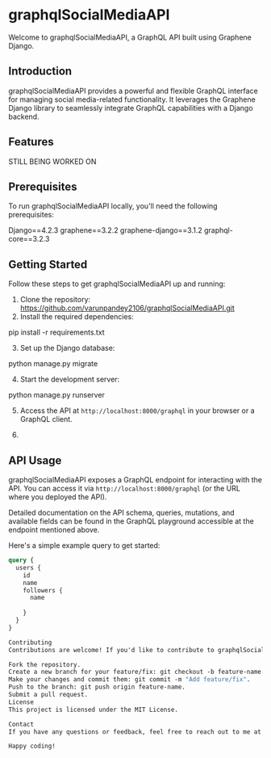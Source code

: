 # graphqlSocialMediaAPI

Welcome to graphqlSocialMediaAPI, a GraphQL API built using Graphene Django.

## Introduction

graphqlSocialMediaAPI provides a powerful and flexible GraphQL interface for managing social media-related functionality. It leverages the Graphene Django library to seamlessly integrate GraphQL capabilities with a Django backend.

## Features

STILL BEING WORKED ON

## Prerequisites

To run graphqlSocialMediaAPI locally, you'll need the following prerequisites:

Django==4.2.3 
graphene==3.2.2 
graphene-django==3.1.2 
graphql-core==3.2.3

## Getting Started

Follow these steps to get graphqlSocialMediaAPI up and running:

1. Clone the repository: https://github.com/varunpandey2106/graphqlSocialMediaAPI.git
2. Install the required dependencies:

pip install -r requirements.txt

3. Set up the Django database:

python manage.py migrate

4. Start the development server:

python manage.py runserver


5. Access the API at `http://localhost:8000/graphql` in your browser or a GraphQL client.

6.
## API Usage

graphqlSocialMediaAPI exposes a GraphQL endpoint for interacting with the API. You can access it via `http://localhost:8000/graphql` (or the URL where you deployed the API).

Detailed documentation on the API schema, queries, mutations, and available fields can be found in the GraphQL playground accessible at the endpoint mentioned above.

Here's a simple example query to get started:

```graphql
query {
  users {
    id
    name
    followers {
      name
      
    }
  }
}

Contributing
Contributions are welcome! If you'd like to contribute to graphqlSocialMediaAPI, please follow these steps:

Fork the repository.
Create a new branch for your feature/fix: git checkout -b feature-name.
Make your changes and commit them: git commit -m "Add feature/fix".
Push to the branch: git push origin feature-name.
Submit a pull request.
License
This project is licensed under the MIT License.

Contact
If you have any questions or feedback, feel free to reach out to me at varun.pandey2106@gmail.com or create an issue in the GitHub repository.

Happy coding!


